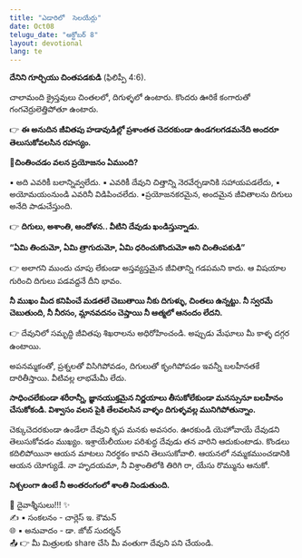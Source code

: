 ```yaml
---
title: "ఎడారిలో  సెలయేర్లు"
date: Oct08
telugu_date: "అక్టోబర్ 8"
layout: devotional
lang: te
---
```


**దేనిని గూర్చియు చింతపడకుడి** (ఫిలిప్పీ 4:6).

చాలామంది క్రైస్తవులు చింతలలో, దిగుళ్ళలో ఉంటారు. కొందరు ఊరికే కంగారుతో గంగవెర్రులెత్తిపోతూ ఉంటారు. 

👉 **ఈ అనుదిన జీవితపు హడావుడిల్లో ప్రశాంతత చెదరకుండా ఉండగలగడమనేది అందరూ తెలుసుకోవలసిన రహస్యం.**

**📖చింతించడం వలన ప్రయోజనం ఏముంది?**

▪ అది ఎవరికీ బలాన్నివ్వలేదు.
▪ ఎవరికీ దేవుని చిత్తాన్ని నెరవేర్చడానికి సహాయపడలేదు,
▪ అయోమయంనుండి ఎవరినీ విడిపించలేదు. 
▪ప్రయోజనకరమైన, అందమైన జీవితాలను దిగులు అనేది పాడుచేస్తుంది.

👉 **దిగులు, అశాంతి, ఆందోళన.. వీటిని దేవుడు ఖండిస్తున్నాడు.**

 **“ఏమి తిందుమో, ఏమి త్రాగుదుమో, ఏమి ధరించుకొందుమో అని చింతింపకుడి”** 

👉 అలాగని ముందు చూపు లేకుండా అస్తవ్యస్తమైన జీవితాన్ని గడపమని కాదు. ఆ విషయాల గురించి దిగులు పడవద్దనే దీని భావం. 

**నీ ముఖం మీద కనిపించే మడతలే చెబుతాయి నీకు దిగుళ్ళు, చింతలు ఉన్నట్టు. నీ స్వరమే చెబుతుంది, నీ నీరసం, మ్లానవదనం చెప్తాయి నీ ఆత్మలో ఆనందం లేదని.**

👉 దేవునిలో సమృద్ధి జీవితపు శిఖరాలను అధిరోహించండి. అప్పుడు మేఘాలు మీ కాళ్ళ దగ్గర ఉంటాయి.

అపనమ్మకంతో, ప్రశ్నలతో విసిగిపోవడం, దిగులుతో కృంగిపోపడం ఇవన్నీ బలహీనతకే దారితీస్తాయి. వీటివల్ల లాభమేమీ లేదు. 

**సాధించలేకుండా శరీరాన్నీ, జ్ఞానయుక్తమైన నిర్ణయాలు తీసుకోలేకుండా మనస్సునూ బలహీనం చేసుకోకండి. విశ్వాసం వలన పైకి తేలవలసిన వాళ్ళం దిగుళ్ళవల్ల మునిగిపోతున్నాం.**

చెక్కుచెదరకుండా ఉండేలా దేవుని కృప మనకు అవసరం. ఊరకుండి యెహోవాయే దేవుడని తెలుసుకోవడం ముఖ్యం. ఇశ్రాయేలీయుల పరిశుద్ధ దేవుడు తన వారిని ఆదుకుంటాడు. కొండలు కదిలిపోయినా ఆయన మాటలు నిరర్థకం కావని తెలుసుకోవాలి. ఆయనలో నమ్మకముంచడానికి ఆయన యోగ్యుడే. నా హృదయమా, నీ విశ్రాంతిలోకి తిరిగి రా, యేసు రొమ్మును ఆనుకో.

**నిశ్చలంగా ఉంటే నీ అంతరంగంలో శాంతి నిండుతుంది.**

<div class="blessing">🙏 <span class="bless-text">దైవాశ్శీసులు!!!</span> ✨</div>

<div class="credit">✍️ <span class="credit-text">▪ సంకలనం - చార్లెస్ ఇ. కౌమన్</span></div>
<div class="credit">🌐 <span class="credit-text">▪ అనువాదం - డా. జోబ్ సుదర్శన్</span></div>


<div class="share">📤 👉 <span class="share-text">మీ మిత్రులకు share చేసి మీ వంతుగా దేవుని పని చేయండి.</span></div>
